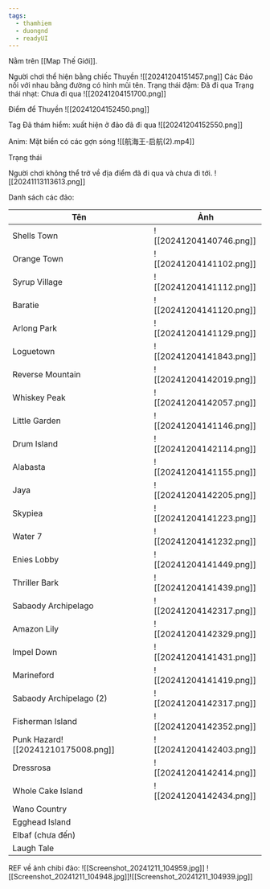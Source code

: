 ```yaml
---
tags:
  - thamhiem
  - duongnd
  - readyUI
---
```

Nằm trên [[Map Thế Giới]]. 

Người chơi thể hiện bằng chiếc Thuyền
![[20241204151457.png]]
Các Đảo nối với nhau bằng đường có hình mũi tên.
Trạng thái đậm: Đã đi qua
Trạng thái nhạt: Chưa đi qua
![[20241204151700.png]]

Điểm để Thuyền
![[20241204152450.png]]

Tag Đã thám hiểm: xuất hiện ở đảo đã đi qua
![[20241204152550.png]]

Anim:
Mặt biển có các gợn sóng
![[航海王-启航(2).mp4]]

Trạng thái 

Người chơi không thể trở về địa điểm đã đi qua và chưa đi tới.
![[20241113113613.png]]

Danh sách các đảo:

| Tên                                             | Ảnh                     |
| ----------------------------------------------- | ----------------------- |
| Shells Town                                     | ![[20241204140746.png]] |
| Orange Town                                     | ![[20241204141102.png]] |
| Syrup Village                                   | ![[20241204141112.png]] |
| Baratie                                         | ![[20241204141120.png]] |
| Arlong Park                                     | ![[20241204141129.png]] |
| Loguetown                                       | ![[20241204141843.png]] |
| Reverse Mountain                                | ![[20241204142019.png]] |
| Whiskey Peak                                    | ![[20241204142057.png]] |
| Little Garden                                   | ![[20241204141146.png]] |
| Drum Island                                     | ![[20241204142114.png]] |
| Alabasta                                        | ![[20241204141155.png]] |
| Jaya                                            | ![[20241204142205.png]] |
| Skypiea                                         | ![[20241204141223.png]] |
| Water 7                                         | ![[20241204141232.png]] |
| Enies Lobby                                     | ![[20241204141449.png]] |
| Thriller Bark                                   | ![[20241204141439.png]] |
| Sabaody Archipelago                             | ![[20241204142317.png]] |
| Amazon Lily                                     | ![[20241204142329.png]] |
| Impel Down                                      | ![[20241204141431.png]] |
| Marineford                                      | ![[20241204141419.png]] |
| Sabaody Archipelago (2)                         | ![[20241204142317.png]] |
| Fisherman Island                                | ![[20241204142352.png]] |
| Punk Hazard![[20241210175008.png]] | ![[20241204142403.png]] |
| Dressrosa                                       | ![[20241204142414.png]] |
| Whole Cake Island                               | ![[20241204142434.png]] |
| Wano Country                                    |                         |
| Egghead Island                                  |                         |
| Elbaf (chưa đến)                                |                         |
| Laugh Tale                                      |                         |

REF về ảnh chibi đảo:
![[Screenshot_20241211_104959.jpg]]
![[Screenshot_20241211_104948.jpg]]![[Screenshot_20241211_104939.jpg]]